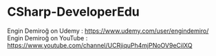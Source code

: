 # CSharp-DeveloperEdu















Engin Demiroğ on Udemy   : https://www.udemy.com/user/engindemiro/   
Engin Demiroğ on YouTube : https://www.youtube.com/channel/UCRjiquPh4mjPNoOV9eCilXQ

